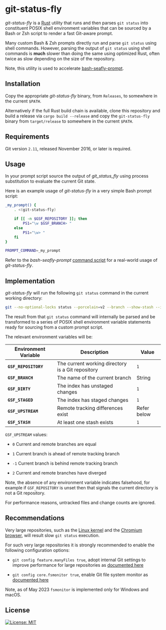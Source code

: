 git-status-fly
==============

_git-status-fly_ is a [Rust](https://www.rust-lang.org) utility that runs and
then parses `git status` into constituent POSIX shell environment variables that
can be sourced by a Bash or Zsh script to render a fast Git-aware prompt.

Many custom Bash & Zsh prompts directly run and parse `git status` using shell
commands. However, parsing the output of `git status` using shell commands is
**much** slower than doing the same using optimized Rust, often twice as slow
depending on the size of the repository.

Note, this utility is used to accelerate
[bash-seafly-prompt](https://github.com/bluz71/bash-seafly-prompt).

Installation
------------

Copy the appropriate _git-status-fly_ binary, from `Releases`, to somewhere in
the current `$PATH`.

Alternatively if the full Rust build chain is available, clone this repository
and build a release via `cargo build --release` and copy the `git-status-fly`
binary from `target/release` to somewhere in the current `$PATH`.

Requirements
------------

Git version `2.11`, released November 2016, or later is required.

Usage
-----

In your prompt script source the output of _git_status_fly_ using process
substitution to evaluate the current Git state.

Here is an example usage of _git-status-fly_ in a very simple Bash prompt
script:

```bash
_my_prompt() {
    . <(git-status-fly)

    if [[ -n $GSF_REPOSITORY ]]; then
        PS1="\w $GSF_BRANCH> "
    else
        PS1="\w> "
    fi
}

PROMPT_COMMAND=_my_prompt
```

Refer to the _bash-seafly-prompt_ [command
script](https://github.com/bluz71/bash-seafly-prompt/blob/master/command_prompt.bash)
for a real-world usage of _git-status-fly_.

Implementation
--------------

_git-status-fly_ will run the following `git status` command in the current
working directory:

```sh
git --no-optional-locks status --porcelain=v2 --branch --show-stash --ignore-submodules -uno
```

The result from that `git status` command will internally be parsed and be
transformed to a series of POSIX shell environment variable statements ready for
sourcing from a custom prompt script.

The relevant environment variables will be:

| Environment Variable | Description                                       | Value       |
|----------------------|---------------------------------------------------|-------------|
| **`GSF_REPOSITORY`** | The current working directory is a Git repository | `1`         |
| **`GSF_BRANCH`**     | The name of the current branch                    | String      |
| **`GSF_DIRTY`**      | The index has unstaged changes                    | `1`         |
| **`GSF_STAGED`**     | The index has staged changes                      | `1`         |
| **`GSF_UPSTREAM`**   | Remote tracking differences exist                 | Refer below |
| **`GSF_STASH`**      | At least one stash exists                         | `1`         |

`GSF_UPSTREAM` values:

- `0` Current and remote branches are equal

- `1` Current branch is ahead of remote tracking branch

- `-1` Current branch is behind remote tracking branch

- `2` Current and remote branches have diverged

Note, the absence of any environment variable indicates falsehood, for example
if `GSF_REPOSITORY` is unset then that signals the current directory is not a
Git repository.

For performance reasons, untracked files and change counts are ignored.

Recommendations
---------------

Very large repositories, such as the [Linux
kernel](https://github.com/torvalds/linux) and the [Chromium
browser](https://github.com/chromium/chromium), will result slow `git status`
execution.

For such very large repositories it is strongly recommended to enable the following
configuration options:

- `git config feature.manyFiles true`, adopt internal Git settings to improve
  performance for large repositories as [documented
  here](https://github.blog/2019-11-03-highlights-from-git-2-24/)

- `git config core.fsmonitor true`, enable Git file system monitor as
  [documented
  here](https://github.blog/2022-06-29-improve-git-monorepo-performance-with-a-file-system-monitor)

Note, as of May 2023 `fsmonitor` is implemented only for Windows and macOS.

License
-------

[![License: MIT](https://img.shields.io/badge/License-MIT-blue.svg)](https://opensource.org/licenses/MIT)
